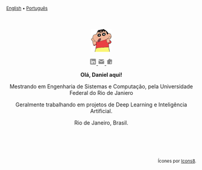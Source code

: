 <sub><a href="./README.md">English</a> • <a href="./README_pt_BR.md">Português</a></sub>
<div align="center">
  <br>
  <br>
  <a href="https://www.danields.me/pt_BR">
    <img height="60" src="./imgs/avatars/shinchan.png" />
  </a>
  <br>
  <p>
    <a href="https://www.linkedin.com/in/ddssantos/">
      <img width="18" src="./imgs/linkedin.svg" />
    </a>
    <a href="mailto:daniel@danields.me">
      <img width="18" src="./imgs/email.png" />
    </a>
    <a href="https://www.danields.me/pt_BR">
      <img width="18"src="./imgs/webpage.png" />
    </a>
  </p>
  <p><b>Olá, Daniel aqui!</b></p> 
  <p>Mestrando em Engenharia de Sistemas e Computação, pela Universidade Federal do Rio de Janiero</p>
  <p>Geralmente trabalhando em projetos de Deep Learning e Inteligência Artificial.</p>
  <p>Rio de Janeiro, Brasil.</p>
</div>

<br>
<br>
<br>

<p align='right'><sub>Ícones por <a target="_blank" href="https://icons8.com.br">Icons8</a>.</sub></p>

